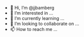 - 👋 Hi, I’m @jjbamberg
- 👀 I’m interested in ...
- 🌱 I’m currently learning ...
- 💞️ I’m looking to collaborate on ...
- 📫 How to reach me ...

<!---
jjbamberg/jjbamberg is a ✨ special ✨ repository because its `README.md` (this file) appears on your GitHub profile.
You can click the Preview link to take a look at your changes.
--->
